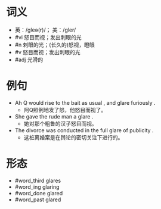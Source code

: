 # 词义
- 英：/ɡleə(r)/； 美：/ɡler/
- #vi 怒目而视；发出刺眼的光
- #n 刺眼的光；(长久的)怒视，瞪眼
- #v 怒目而视；发出刺眼的光
- #adj 光滑的
# 例句
- Ah Q would rise to the bait as usual , and glare furiously .
	- 阿Q照例地发了怒，他怒目而视了。
- She gave the rude man a glare .
	- 她对那个粗鲁的汉子怒目而视。
- The divorce was conducted in the full glare of publicity .
	- 这桩离婚案是在舆论的密切关注下进行的。
# 形态
- #word_third glares
- #word_ing glaring
- #word_done glared
- #word_past glared
